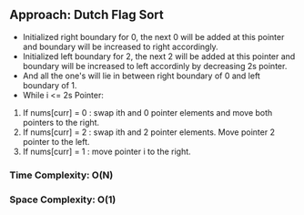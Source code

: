 ## Approach: Dutch Flag Sort
* Initialized right boundary for 0, the next 0 will be added at this pointer and boundary will be increased to right accordingly.
* Initialized left boundary for 2, the next 2 will be added at this pointer and boundary will be increased to left accordinly by decreasing 2s pointer.
* And all the one's will lie in between right boundary of 0 and left boundary of 1.
* While i <= 2s Pointer:
1. If nums[curr] = 0 : swap ith and 0 pointer elements and move both pointers to the right.
2. If nums[curr] = 2 : swap ith and 2 pointer elements. Move pointer 2 pointer to the left.
3. If nums[curr] = 1 : move pointer i to the right.
​
### Time Complexity: O(N)
### Space Complexity: O(1)